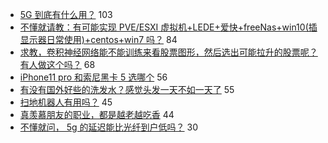 - [5G 到底有什么用？](https://www.v2ex.com/t/600883) 103
- [不懂就请教：有可能实现 PVE/ESXI 虚拟机+LEDE+爱快+freeNas+win10(插显示器日常使用)+centos+win7 吗？](https://www.v2ex.com/t/600957) 84
- [求教，卷积神经网络能不能训练来看股票图形，然后选出可能拉升的股票呢？有人做这个吗？](https://www.v2ex.com/t/600865) 68
- [iPhone11 pro 和索尼黑卡 5 选哪个](https://www.v2ex.com/t/600898) 56
- [有没有国外好些的洗发水？感觉头发一天不如一天了](https://www.v2ex.com/t/600878) 55
- [扫地机器人有用吗？](https://www.v2ex.com/t/600928) 45
- [真羡慕朋友的职业，都是越老越吃香](https://www.v2ex.com/t/600873) 44
- [不懂就问， 5g 的延迟能比光纤到户低吗？](https://www.v2ex.com/t/600918) 30